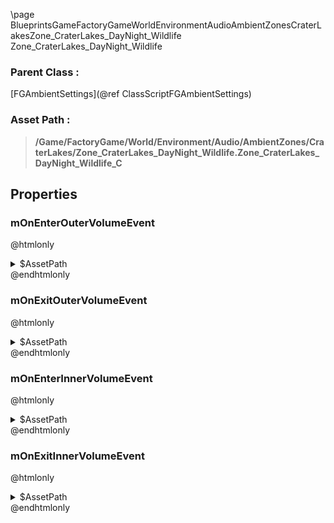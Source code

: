 \page BlueprintsGameFactoryGameWorldEnvironmentAudioAmbientZonesCraterLakesZone_CraterLakes_DayNight_Wildlife Zone_CraterLakes_DayNight_Wildlife
### Parent Class :
[FGAmbientSettings](@ref ClassScriptFGAmbientSettings)
### Asset Path :
<b><blockquote>/Game/FactoryGame/World/Environment/Audio/AmbientZones/CraterLakes/Zone_CraterLakes_DayNight_Wildlife.Zone_CraterLakes_DayNight_Wildlife_C</blockquote></b>
## Properties

### mOnEnterOuterVolumeEvent
@htmlonly
<details>
 <summary>$AssetPath</summary>
<b><a href="_blueprints_game_factory_game_world_environment_audio_ambient_zones_crater_lakes_play__zone__crater_lakes__day_night__wildlife__outer.html"><blockquote>Play_Zone_CraterLakes_DayNight_Wildlife_Outer</blockquote></a></b>
</details>
@endhtmlonly

### mOnExitOuterVolumeEvent
@htmlonly
<details>
 <summary>$AssetPath</summary>
<b><a href="_blueprints_game_factory_game_world_environment_audio_ambient_zones_crater_lakes_stop__zone__crater_lakes__day_night__wildlife__outer.html"><blockquote>Stop_Zone_CraterLakes_DayNight_Wildlife_Outer</blockquote></a></b>
</details>
@endhtmlonly

### mOnEnterInnerVolumeEvent
@htmlonly
<details>
 <summary>$AssetPath</summary>
<b><a href="_blueprints_game_factory_game_world_environment_audio_ambient_zones_crater_lakes_play__zone__crater_lakes__day_night__wildlife__inner.html"><blockquote>Play_Zone_CraterLakes_DayNight_Wildlife_Inner</blockquote></a></b>
</details>
@endhtmlonly

### mOnExitInnerVolumeEvent
@htmlonly
<details>
 <summary>$AssetPath</summary>
<b><a href="_blueprints_game_factory_game_world_environment_audio_ambient_zones_crater_lakes_stop__zone__crater_lakes__day_night__wildlife__inner.html"><blockquote>Stop_Zone_CraterLakes_DayNight_Wildlife_Inner</blockquote></a></b>
</details>
@endhtmlonly

